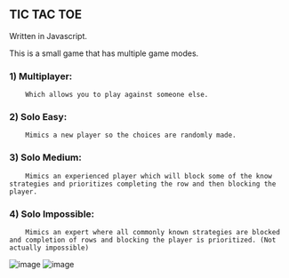 TIC TAC TOE
------------
Written in Javascript.

This is a small game that has multiple game modes.

### 1) Multiplayer: 
        Which allows you to play against someone else.
### 2) Solo Easy: 
        Mimics a new player so the choices are randomly made.
### 3) Solo Medium: 
        Mimics an experienced player which will block some of the know strategies and prioritizes completing the row and then blocking the player.      
### 4) Solo Impossible: 
        Mimics an expert where all commonly known strategies are blocked and completion of rows and blocking the player is prioritized. (Not actually impossible)

![image](https://github.com/Hennie5229x/Tic-Tac-Toe/assets/79542877/ebfd882d-6b3c-4258-b66a-99d7516618e8)
![image](https://github.com/Hennie5229x/Tic-Tac-Toe/assets/79542877/d32950a1-db9c-4930-a367-941ae0e8fbcb)


